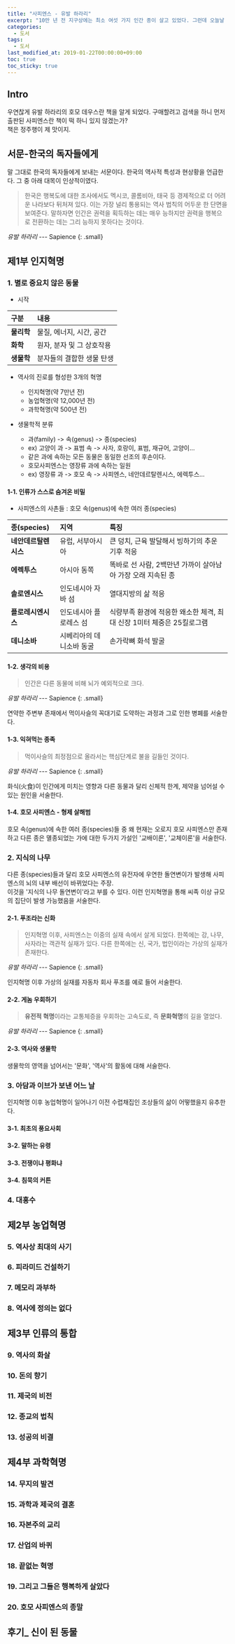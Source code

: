 ```yaml
---
title: "사피엔스 - 유발 하라리"
excerpt: "10만 년 전 지구상에는 최소 여섯 가지 인간 종이 살고 있었다. 그런데 오늘날 존재하는 종은 하나뿐이다."
categories: 
  - 도서
tags: 
  - 도서
last_modified_at: 2019-01-22T00:00:00+09:00
toc: true
toc_sticky: true
---
```

## Intro

우연찮게 유발 하라리의 호모 데우스란 책을 알게 되었다. 구매할려고 검색을 하니 먼저 출판된 사피엔스란 책이 떡 하니 있지 않겠는가?  
책은 정주행이 제 맛이지.

## 서문-한국의 독자들에게
말 그대로 한국의 독자들에게 보내는 서문이다. 한국의 역사적 특성과 현상황을 언급한다. 그 중 아래 대목이 인상적이였다.

> 한국은 행복도에 대한 조사에서도 멕시코, 콜롬비아, 태국 등 경제적으로 더 어려운 나라보다 뒤처져 있다. 이는 가장 널리 통용되는 역사 법칙의 어두운 한 단면을 보여준다. 말하자면 인간은 권력을 획득하는 데는 매우 능하지만 권력을 행복으로 전환하는 데는 그리 능하지 못하다는 것이다.

<cite>유발 하라리</cite> --- Sapience
{: .small}

## 제1부 인지혁명
### 1. 별로 중요치 않은 동물
- 시작

| 구분 | 내용 |
|:---|:---|
| **물리학** | 물질, 에너지, 시간, 공간 |
| **화학** | 원자, 분자 및 그 상호작용 |
| **생물학** | 분자들의 결합한 생물 탄생 |

* 역사의 진로를 형성한 3개의 혁명
  * 인지혁명(약 7만년 전)
  * 농업혁명(약 12,000년 전)
  * 과학혁명(약 500년 전)
  
* 생물학적 분류
  * 과(family) -> 속(genus) -> 종(species)
  * ex) 고양이 과 -> 표범 속 -> 사자, 호랑이, 표범, 재규어, 고양이&#8230;
  * 같은 과에 속하는 모든 동물은 동일한 선조의 후손이다.
  * 호모사피엔스는 영장류 과에 속하는 일원
  * ex) 영장류 과 -> 호모 속 -> 사피엔스, 네안데르탈렌시스, 에렉투스&#8230;

#### 1-1. 인류가 스스로 숨겨온 비밀

- 사피엔스의 사촌들 : 호모 속(genus)에 속한 여러 종(species)

| 종(species) | 지역 | 특징 |
|:---|:---|:---|
| **네안데르탈렌시스** | 유럽, 서부아시아 | 큰 덩치, 근육 발달해서 빙하기의 추운 기후 적응 |
| **에렉투스** | 아시아 동쪽 | 똑바로 선 사람, 2백만년 가까이 살아남아 가장 오래 지속된 종 |
| **솔로엔시스** | 인도네시아 자바 섬 | 열대지방의 삶 적응 |
| **플로레시엔시스** | 인도네시아 플로레스 섬 | 식량부족 환경에 적응한 왜소한 체격, 최대 신장 1미터 체중은 25킬로그램 |
| **데니소바** | 시베리아의 데니소바 동굴 | 손가락뼈 화석 발굴 |

#### 1-2. 생각의 비용

> 인간은 다른 동물에 비해 뇌가 예외적으로 크다.

<cite>유발 하라리</cite> --- Sapience
{: .small}

연약한 주변부 존재에서 먹이사슬의 꼭대기로 도약하는 과정과 그로 인한 병폐를 서술한다.

#### 1-3. 익혀먹는 종족

> 먹이사슬의 최정점으로 올라서는 핵심단계로 불을 길들인 것이다.

<cite>유발 하라리</cite> --- Sapience
{: .small}

화식(火食)이 인간에게 미치는 영향과 다른 동물과 달리 신체적 한계, 제약을 넘어설 수 있는 원인을 서술한다.

#### 1-4. 호모 사피엔스 - 형제 살해범

호모 속(genus)에 속한 여러 종(species)들 중 왜 현재는 오로지 호모 사피엔스만 존재하고 다른 종은 멸종되었는 가에 대한 두가지 가설인 '교배이론', '교체이론'을 서술한다.

### 2. 지식의 나무

다른 종(species)들과 달리 호모 사피엔스의 유전자에 우연한 돌연변이가 발생해 사피엔스의 뇌의 내부 배선이 바뀌었다는 주장.  
이것을 '지식의 나무 돌연변이'라고 부를 수 있다. 이런 인지혁명을 통해 씨족 이상 규모의 집단이 발생 가능했음을 서술한다.

#### 2-1. 푸조라는 신화

> 인지혁명 이후, 사피엔스는 이중의 실재 속에서 살게 되었다. 한쪽에는 강, 나무, 사자라는 객관적 실재가 있다. 다른 한쪽에는 신, 국가, 법인이라는 가상의 실재가 존재한다.

<cite>유발 하라리</cite> --- Sapience
{: .small}

인지혁명 이후 가상의 실재를 자동차 회사 푸조를 예로 들어 서술한다.

#### 2-2. 게놈 우회하기

> **유전적 혁명**이라는 교통체증을 우회하는 고속도로, 즉 **문화혁명**의 길을 열었다.

<cite>유발 하라리</cite> --- Sapience
{: .small}

#### 2-3. 역사와 생물학

생물학의 영역을 넘어서는 '문화', '역사'의 활동에 대해 서술한다.

### 3. 아담과 이브가 보낸 어느 날

인지혁명 이후 농업혁명이 일어나기 이전 수렵채집인 조상들의 삶이 어떻했을지 유추한다.

#### 3-1. 최초의 풍요사회
#### 3-2. 말하는 유령
#### 3-3. 전쟁이냐 평화냐
#### 3-4. 침묵의 커튼

### 4. 대홍수

## 제2부 농업혁명
### 5. 역사상 최대의 사기
### 6. 피라미드 건설하기
### 7. 메모리 과부하
### 8. 역사에 정의는 없다

## 제3부 인류의 통합
### 9. 역사의 화살
### 10. 돈의 향기
### 11. 제국의 비전
### 12. 종교의 법칙
### 13. 성공의 비결

## 제4부 과학혁명
### 14. 무지의 발견
### 15. 과학과 제국의 결혼
### 16. 자본주의 교리
### 17. 산업의 바퀴
### 18. 끝없는 혁명
### 19. 그리고 그들은 행복하게 살았다
### 20. 호모 사피엔스의 종말

## 후기_ 신이 된 동물
